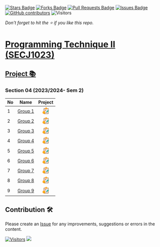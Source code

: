 <a href="https://github.com/jjn7702/SECJ1023-PT2/stargazers"><img src="https://img.shields.io/github/stars/jjn7702/SECJ1023-PT2" alt="Stars Badge"/></a>
<a href="https://github.com/jjn7702/SECJ1023-PT2/network/members"><img src="https://img.shields.io/github/forks/jjn7702/SECJ1023-PT2" alt="Forks Badge"/></a>
<a href="https://github.com/jjn7702/SECJ1023-PT2/pulls"><img src="https://img.shields.io/github/issues-pr/jjn7702/SECJ1023-PT2" alt="Pull Requests Badge"/></a>
<a href="https://github.com/jjn7702/SECJ1023-PT2/issues"><img src="https://img.shields.io/github/issues/jjn7702/SECJ1023-PT2" alt="Issues Badge"/></a>
<a href="https://github.com/jjn7702/SECJ1023-PT2/graphs/contributors"><img alt="GitHub contributors" src="https://img.shields.io/github/contributors/jjn7702/SECJ1023-PT2?color=2b9348"></a>
![Visitors](https://api.visitorbadge.io/api/visitors?path=https%3A%2F%2Fgithub.com%2Fjjn7702%2FSECJ1023-PT2&labelColor=%23d9e3f0&countColor=%23697689&style=flat)

_Don't forget to hit the :star: if you like this repo._

# [Programming Technique II (SECJ1023)](/.)

## [Project 📚](/Submission/Readme.md) 

### Section 04 (2023/2024- Sem 2)

| No | Name | Project |
| --- | --- | :---: |
| 1 | [Group 1](../sec01_perdana/Group1/readme.md) | <a href="../sec01_perdana/Group1/readme.md"><img src="/./images/clipboard.png" width="24px" height="24px" ></a> |
| 2 | [Group 2](../sec01_perdana/Group2/readme.md) | <a href="../sec01_perdana/Group2/readme.md" ><img src="/./images/clipboard.png" width="24px" height="24px" ></a> |
| 3 | [Group 3](../sec01_perdana/Group3/readme.md) | <a href="../sec01_perdana/Group3/readme.md" ><img src="/./images/clipboard.png" width="24px" height="24px" ></a> |
| 4 | [Group 4](../sec01_perdana/Group4/readme.md) | <a href="../sec01_perdana/Group4/readme.md" ><img src="/./images/clipboard.png" width="24px" height="24px" ></a> |
| 5 | [Group 5](../sec01_perdana/Group5/readme.md) | <a href="../sec01_perdana/Group5/readme.md" ><img src="/./images/clipboard.png" width="24px" height="24px" ></a> |
| 6 | [Group 6](../sec01_perdana/Group6/readme.md) | <a href="../sec01_perdana/Group6/readme.md" ><img src="/./images/clipboard.png" width="24px" height="24px" ></a> |
| 7 | [Group 7](../sec01_perdana/Group7/readme.md) | <a href="../sec01_perdana/Group7/readme.md" ><img src="/./images/clipboard.png" width="24px" height="24px" ></a> |
| 8 | [Group 8](../sec01_perdana/Group%208/readme.md) | <a href="../sec01_perdana/Group%208/readme.md" ><img src="/./images/clipboard.png" width="24px" height="24px" ></a> |
| 9 | [Group 9](../sec01_perdana/Group9/readme.md) | <a href="../sec01_perdana/Group9/readme.md" ><img src="/./images/clipboard.png" width="24px" height="24px" ></a> |

## Contribution 🛠️
Please create an [Issue](https://github.com/jjn7702/SECJ1023-PT2/issues) for any improvements, suggestions or errors in the content.

[![Visitors](https://api.visitorbadge.io/api/visitors?path=https%3A%2F%2Fgithub.com%2Fjjn7702&labelColor=%23697689&countColor=%23555555&style=plastic)](https://visitorbadge.io/status?path=https%3A%2F%2Fgithub.com%2Fjjn7702)
![](https://hit.yhype.me/github/profile?user_id=81284918)
